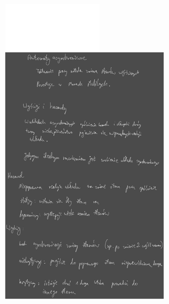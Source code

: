 ![](Notatki/Semestr%203/Logika%20układów%20cyfrowych/Wykłady/Wykład%204/LUC%20w6.pdf)![](Notatki/Semestr%203/Logika%20układów%20cyfrowych/Wykłady/Wykład%204/Drawing%202023-12-07%2017.17.25.excalidraw.svg)